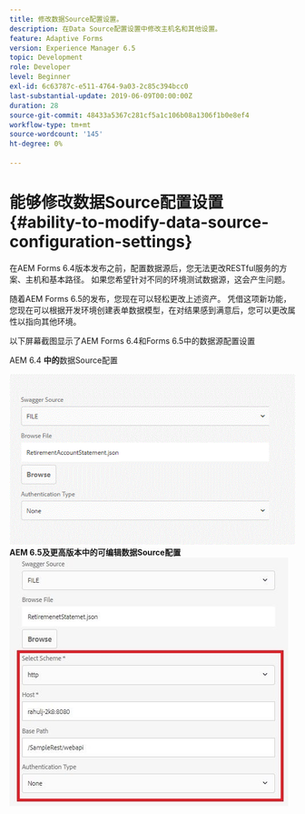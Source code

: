 ```yaml
---
title: 修改数据Source配置设置。
description: 在Data Source配置设置中修改主机名和其他设置。
feature: Adaptive Forms
version: Experience Manager 6.5
topic: Development
role: Developer
level: Beginner
exl-id: 6c63787c-e511-4764-9a03-2c85c394bcc0
last-substantial-update: 2019-06-09T00:00:00Z
duration: 28
source-git-commit: 48433a5367c281cf5a1c106b08a1306f1b0e8ef4
workflow-type: tm+mt
source-wordcount: '145'
ht-degree: 0%

---
```


# 能够修改数据Source配置设置{#ability-to-modify-data-source-configuration-settings}

在AEM Forms 6.4版本发布之前，配置数据源后，您无法更改RESTful服务的方案、主机和基本路径。 如果您希望针对不同的环境测试数据源，这会产生问题。

随着AEM Forms 6.5的发布，您现在可以轻松更改上述资产。 凭借这项新功能，您现在可以根据开发环境创建表单数据模型，在对结果感到满意后，您可以更改属性以指向其他环境。

以下屏幕截图显示了AEM Forms 6.4和Forms 6.5中的数据源配置设置

AEM 6.4 **中的**&#x200B;数据Source配置

![64数据源配置](assets/64release.gif)
**AEM 6.5及更高版本中的可编辑数据Source配置**
![65数据源配置](assets/modifiable_data_source.png)
